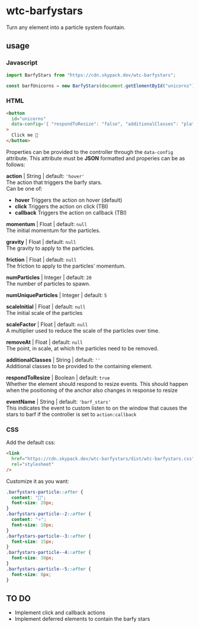 # wtc-barfystars

Turn any element into a particle system fountain.

## usage

### Javascript

```js
import BarfyStars from "https://cdn.skypack.dev/wtc-barfystars";

const barfUnicorns = new BarfyStars(document.getElementById("unicorns"));
```

### HTML

```html
<button
  id="unicorns"
  data-config='{ "respondToResize": "false", "additionalClasses": "platform-link" }'
>
  Click me 🦄
</button>
```

Properties can be provided to the controller through the `data-config` attribute. This attribute must be **JSON** formatted and properies can be as follows:

**action** | String | default: `'hover'`  
The action that triggers the barfy stars.  
Can be one of:  
- **hover** Triggers the action on hover (default)
- **click** Triggers the action on click (TBI)
- **callback** Triggers the action on callback (TBI)

**momentum** | Float | default: `null`  
The initial momentum for the particles.

**gravity** | Float | default: `null`  
The gravity to apply to the particles.

**friction** | Float | default: `null`  
The friction to apply to the particles' momentum.

**numParticles** | Integer | default: `20`  
The number of particles to spawn.

**numUniqueParticles** | Integer | default: `5`  

**scaleInitial** | Float | default: `null`  
The initial scale of the particles

**scaleFactor** | Float | default: `null`  
A multiplier used to reduce the scale of the particles over time.

**removeAt** | Float | default: `null`  
The point, in scale, at which the particles need to be removed.

**additionalClasses** | String | default: `''`  
Additional classes to be provided to the containing element.

**respondToResize** | Boolean | default: `true`  
Whether the element should respond to resize events. This should happen when the positioning of the anchor also changes in response to resize

**eventName** | String | default: `'barf_stars'`  
This indicates the event to custom listen to on the window that causes the stars to barf if the controller is set to `action:callback`

### CSS

Add the default css:

```html
<link
  href="https://cdn.skypack.dev/wtc-barfystars/dist/wtc-barfystars.css"
  rel="stylesheet"
/>
```

Customize it as you want:

```css
.barfystars-particle::after {
  content: "🦄";
  font-size: 20px;
}
.barfystars-particle--2::after {
  content: "⭐️";
  font-size: 10px;
}
.barfystars-particle--3::after {
  font-size: 15px;
}
.barfystars-particle--4::after {
  font-size: 30px;
}
.barfystars-particle--5::after {
  font-size: 8px;
}
```

## TO DO

- Implement click and callback actions
- Implement deferred elements to contain the barfy stars
